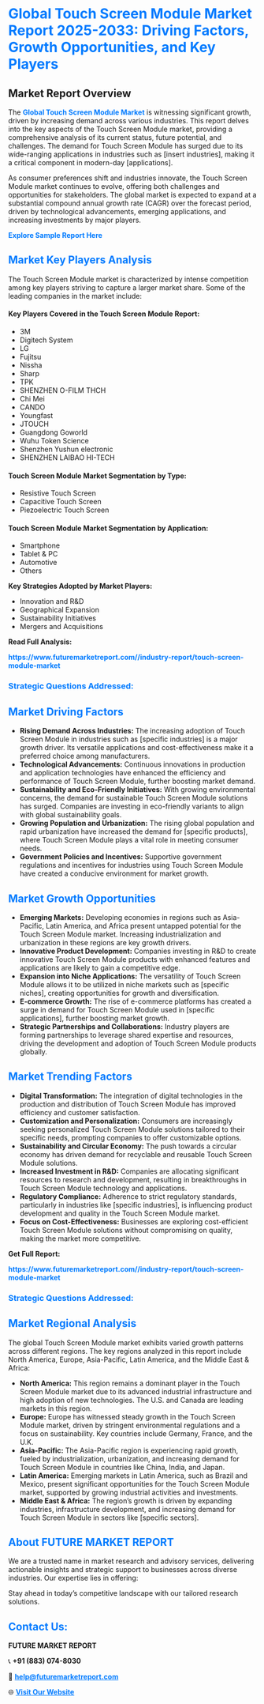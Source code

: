 <h1 style="color: #007BFF;">Global Touch Screen Module Market Report 2025-2033: Driving Factors, Growth Opportunities, and Key Players</h1>

<section id="overview">
<h2>Market Report Overview</h2>
<p>The <a href="https://www.futuremarketreport.com//industry-report/touch-screen-module-market" style="color: #007BFF; text-decoration: none;"><strong>Global Touch Screen Module Market</strong></a> is witnessing significant growth, driven by increasing demand across various industries. This report delves into the key aspects of the Touch Screen Module market, providing a comprehensive analysis of its current status, future potential, and challenges. The demand for Touch Screen Module has surged due to its wide-ranging applications in industries such as [insert industries], making it a critical component in modern-day [applications].</p>
<p>As consumer preferences shift and industries innovate, the Touch Screen Module market continues to evolve, offering both challenges and opportunities for stakeholders. The global market is expected to expand at a substantial compound annual growth rate (CAGR) over the forecast period, driven by technological advancements, emerging applications, and increasing investments by major players.</p>
</section>

<section id="overview">
<p><a href="https://www.futuremarketreport.com//request-sample/reportId=83408" style="color: #007BFF; text-decoration: none;"><strong>Explore Sample Report Here</strong></a></p>
</section>

<section id="key-players">
<h2 style="color: #007BFF;">Market Key Players Analysis</h2>
<p>The Touch Screen Module market is characterized by intense competition among key players striving to capture a larger market share. Some of the leading companies in the market include:</p>
<h4>Key Players Covered in the Touch Screen Module Report:</h4>
<ul><li>3M</li><li>Digitech System</li><li>LG</li><li>Fujitsu</li><li>Nissha</li><li>Sharp</li><li>TPK</li><li>SHENZHEN O-FILM THCH</li><li>Chi Mei</li><li>CANDO</li><li>Youngfast</li><li>JTOUCH</li><li>Guangdong Goworld</li><li>Wuhu Token Science</li><li>Shenzhen Yushun electronic</li><li>SHENZHEN LAIBAO HI-TECH</li></ul>
<h4>Touch Screen Module Market Segmentation by Type:</h4>
<ul><li>Resistive Touch Screen</li><li>Capacitive Touch Screen</li><li>Piezoelectric Touch Screen</li></ul>

<h4>Touch Screen Module Market Segmentation by Application:</h4>
<ul><li>Smartphone</li><li>Tablet &amp; PC</li><li>Automotive</li><li>Others</li></ul>
<p><strong>Key Strategies Adopted by Market Players:</strong></p>
<ul>
<li>Innovation and R&D</li>
<li>Geographical Expansion</li>
<li>Sustainability Initiatives</li>
<li>Mergers and Acquisitions</li>
</ul>
</section>

<section>
<p><strong>Read Full Analysis: </strong></p><a href="https://www.futuremarketreport.com//industry-report/touch-screen-module-market" style="color: #007BFF; text-decoration: none;"><strong>https://www.futuremarketreport.com//industry-report/touch-screen-module-market</strong></a>
<h3 style="color: #007BFF;">Strategic Questions Addressed:</h3>
</section>

<section id="driving-factors">
<h2 style="color: #007BFF;">Market Driving Factors</h2>
<ul>
<li><strong>Rising Demand Across Industries:</strong> The increasing adoption of Touch Screen Module in industries such as [specific industries] is a major growth driver. Its versatile applications and cost-effectiveness make it a preferred choice among manufacturers.</li>
<li><strong>Technological Advancements:</strong> Continuous innovations in production and application technologies have enhanced the efficiency and performance of Touch Screen Module, further boosting market demand.</li>
<li><strong>Sustainability and Eco-Friendly Initiatives:</strong> With growing environmental concerns, the demand for sustainable Touch Screen Module solutions has surged. Companies are investing in eco-friendly variants to align with global sustainability goals.</li>
<li><strong>Growing Population and Urbanization:</strong> The rising global population and rapid urbanization have increased the demand for [specific products], where Touch Screen Module plays a vital role in meeting consumer needs.</li>
<li><strong>Government Policies and Incentives:</strong> Supportive government regulations and incentives for industries using Touch Screen Module have created a conducive environment for market growth.</li>
</ul>
</section>

<section id="growth-opportunities">
<h2 style="color: #007BFF;">Market Growth Opportunities</h2>
<ul>
<li><strong>Emerging Markets:</strong> Developing economies in regions such as Asia-Pacific, Latin America, and Africa present untapped potential for the Touch Screen Module market. Increasing industrialization and urbanization in these regions are key growth drivers.</li>
<li><strong>Innovative Product Development:</strong> Companies investing in R&D to create innovative Touch Screen Module products with enhanced features and applications are likely to gain a competitive edge.</li>
<li><strong>Expansion into Niche Applications:</strong> The versatility of Touch Screen Module allows it to be utilized in niche markets such as [specific niches], creating opportunities for growth and diversification.</li>
<li><strong>E-commerce Growth:</strong> The rise of e-commerce platforms has created a surge in demand for Touch Screen Module used in [specific applications], further boosting market growth.</li>
<li><strong>Strategic Partnerships and Collaborations:</strong> Industry players are forming partnerships to leverage shared expertise and resources, driving the development and adoption of Touch Screen Module products globally.</li>
</ul>
</section>

<section id="trending-factors">
<h2 style="color: #007BFF;">Market Trending Factors</h2>
<ul>
<li><strong>Digital Transformation:</strong> The integration of digital technologies in the production and distribution of Touch Screen Module has improved efficiency and customer satisfaction.</li>
<li><strong>Customization and Personalization:</strong> Consumers are increasingly seeking personalized Touch Screen Module solutions tailored to their specific needs, prompting companies to offer customizable options.</li>
<li><strong>Sustainability and Circular Economy:</strong> The push towards a circular economy has driven demand for recyclable and reusable Touch Screen Module solutions.</li>
<li><strong>Increased Investment in R&D:</strong> Companies are allocating significant resources to research and development, resulting in breakthroughs in Touch Screen Module technology and applications.</li>
<li><strong>Regulatory Compliance:</strong> Adherence to strict regulatory standards, particularly in industries like [specific industries], is influencing product development and quality in the Touch Screen Module market.</li>
<li><strong>Focus on Cost-Effectiveness:</strong> Businesses are exploring cost-efficient Touch Screen Module solutions without compromising on quality, making the market more competitive.</li>
</ul>
</section>

<section>
<p><strong>Get Full Report: </strong></p><a href="https://www.futuremarketreport.com//industry-report/touch-screen-module-market" style="color: #007BFF; text-decoration: none;"><strong>https://www.futuremarketreport.com//industry-report/touch-screen-module-market</strong></a>
<h3 style="color: #007BFF;">Strategic Questions Addressed:</h3>
</section>


<section id="regional-analysis">
<h2 style="color: #007BFF;">Market Regional Analysis</h2>
<p>The global Touch Screen Module market exhibits varied growth patterns across different regions. The key regions analyzed in this report include North America, Europe, Asia-Pacific, Latin America, and the Middle East & Africa:</p>
<ul>
<li><strong>North America:</strong> This region remains a dominant player in the Touch Screen Module market due to its advanced industrial infrastructure and high adoption of new technologies. The U.S. and Canada are leading markets in this region.</li>
<li><strong>Europe:</strong> Europe has witnessed steady growth in the Touch Screen Module market, driven by stringent environmental regulations and a focus on sustainability. Key countries include Germany, France, and the U.K.</li>
<li><strong>Asia-Pacific:</strong> The Asia-Pacific region is experiencing rapid growth, fueled by industrialization, urbanization, and increasing demand for Touch Screen Module in countries like China, India, and Japan.</li>
<li><strong>Latin America:</strong> Emerging markets in Latin America, such as Brazil and Mexico, present significant opportunities for the Touch Screen Module market, supported by growing industrial activities and investments.</li>
<li><strong>Middle East & Africa:</strong> The region’s growth is driven by expanding industries, infrastructure development, and increasing demand for Touch Screen Module in sectors like [specific sectors].</li>
</ul>
</section>

<footer>
<h2 style="color: #007BFF;">About FUTURE MARKET REPORT</h2>
<p>We are a trusted name in market research and advisory services, delivering actionable insights and strategic support to businesses across diverse industries. Our expertise lies in offering:</p>

<p>Stay ahead in today’s competitive landscape with our tailored research solutions.</p>

<h2 style="color: #007BFF;">Contact Us:</h2>
<p><strong>FUTURE MARKET REPORT</strong></p>
<p>📞 <strong>+91 (883) 074-8030</strong></p>
<p>📧 <strong><a href="mailto:help@futuremarketreport.com" style="color: #007BFF;">help@futuremarketreport.com</a></strong></p>
<p>🌐 <strong><a href="https://www.futuremarketreport.com/" style="color: #007BFF;">Visit Our Website</a></strong></p>
</footer>